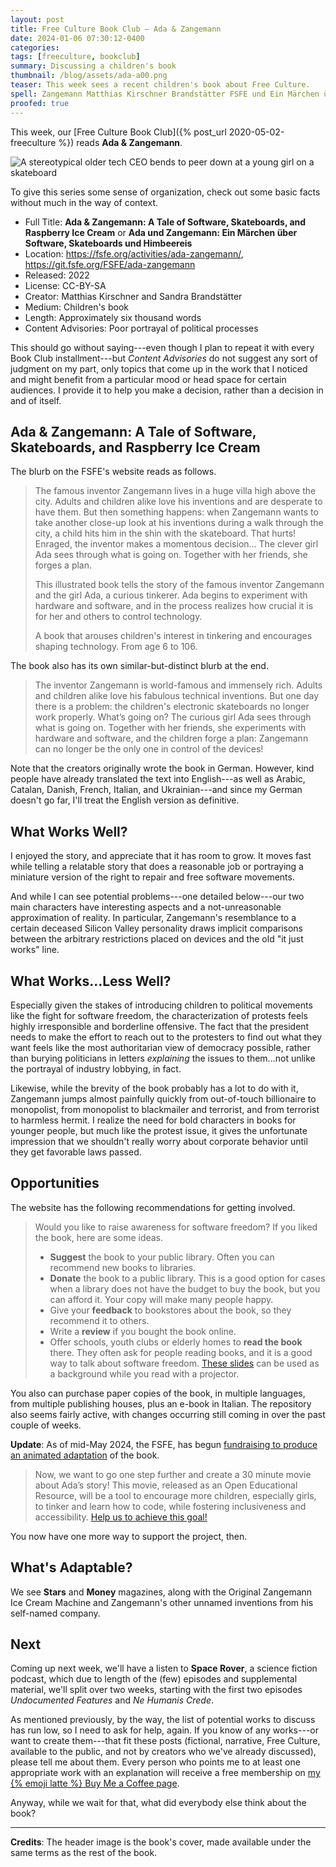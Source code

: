 ```yaml
---
layout: post
title: Free Culture Book Club — Ada & Zangemann
date: 2024-01-06 07:30:12-0400
categories:
tags: [freeculture, bookclub]
summary: Discussing a children's book
thumbnail: /blog/assets/ada-a00.png
teaser: This week sees a recent children's book about Free Culture.
spell: Zangemann Matthias Kirschner Brandstätter FSFE und Ein Märchen über Himbeereis Ne Humanis Crede
proofed: true
---
```


This week, our [Free Culture Book Club]({% post_url 2020-05-02-freeculture %}) reads **Ada & Zangemann**.

![A stereotypical older tech CEO bends to peer down at a young girl on a skateboard](/blog/assets/ada-a00.png "If your back does that, see a doctor instead of using it to menace children")

To give this series some sense of organization, check out some basic facts without much in the way of context.

 * Full Title:  **Ada & Zangemann: A Tale of Software, Skateboards, and Raspberry Ice Cream** or **Ada und Zangemann: Ein Märchen über Software, Skateboards und Himbeereis**
 * Location:  <https://fsfe.org/activities/ada-zangemann/>, <https://git.fsfe.org/FSFE/ada-zangemann>
 * Released:  2022
 * License:  CC-BY-SA
 * Creator:  Matthias Kirschner and Sandra Brandstätter
 * Medium:  Children's book
 * Length:  Approximately six thousand words
 * Content Advisories:  Poor portrayal of political processes

This should go without saying---even though I plan to repeat it with every Book Club installment---but *Content Advisories* do not suggest any sort of judgment on my part, only topics that come up in the work that I noticed and might benefit from a particular mood or head space for certain audiences.  I provide it to help you make a decision, rather than a decision in and of itself.

## Ada & Zangemann: A Tale of Software, Skateboards, and Raspberry Ice Cream

The blurb on the FSFE's website reads as follows.

 > The famous inventor Zangemann lives in a huge villa high above the city. Adults and children alike love his inventions and are desperate to have them. But then something happens: when Zangemann wants to take another close-up look at his inventions during a walk through the city, a child hits him in the shin with the skateboard. That hurts! Enraged, the inventor makes a momentous decision... The clever girl Ada sees through what is going on. Together with her friends, she forges a plan.
 >
 > This illustrated book tells the story of the famous inventor Zangemann and the girl Ada, a curious tinkerer. Ada begins to experiment with hardware and software, and in the process realizes how crucial it is for her and others to control technology.
 >
 > A book that arouses children's interest in tinkering and encourages shaping technology. From age 6 to 106.

The book also has its own similar-but-distinct blurb at the end.

 > The inventor Zangemann is world-famous and immensely rich. Adults and children alike love his fabulous technical inventions. But one day there is a problem: the children's electronic skateboards no longer work properly. What’s going on? The curious girl Ada sees through what is going on. Together with her friends, she experiments with hardware and software, and the children forge a plan: Zangemann can no longer be the only one in control of the devices!

Note that the creators originally wrote the book in German.  However, kind people have already translated the text into English---as well as Arabic, Catalan, Danish, French, Italian, and Ukrainian---and since my German doesn't go far, I'll treat the English version as definitive.

## What Works Well?

I enjoyed the story, and appreciate that it has room to grow.  It moves fast while telling a relatable story that does a reasonable job or portraying a miniature version of the right to repair and free software movements.

And while I can see potential problems---one detailed below---our two main characters have interesting aspects and a not-unreasonable approximation of reality.  In particular, Zangemann's resemblance to a certain deceased Silicon Valley personality draws implicit comparisons between the arbitrary restrictions placed on devices and the old "it just works" line.

## What Works...Less Well?

Especially given the stakes of introducing children to political movements like the fight for software freedom, the characterization of protests feels highly irresponsible and borderline offensive.  The fact that the president needs to make the effort to reach out to the protesters to find out what they want feels like the most authoritarian view of democracy possible, rather than burying politicians in letters *explaining* the issues to them...not unlike the portrayal of industry lobbying, in fact.

Likewise, while the brevity of the book probably has a lot to do with it, Zangemann jumps almost painfully quickly from out-of-touch billionaire to monopolist, from monopolist to blackmailer and terrorist, and from terrorist to harmless hermit.  I realize the need for bold characters in books for younger people, but much like the protest issue, it gives the unfortunate impression that we shouldn't really worry about corporate behavior until they get favorable laws passed.

## Opportunities

The website has the following recommendations for getting involved.

 > Would you like to raise awareness for software freedom? If you liked the book, here are some ideas.
 >
 > - **Suggest** the book to your public library. Often you can recommend new books to libraries.
 > - **Donate** the book to a public library. This is a good option for cases when a library does not have the budget to buy the book, but you can afford it. Your copy will make many people happy.
 > - Give your **feedback** to bookstores about the book, so they recommend it to others.
 > - Write a **review** if you bought the book online.
 > - Offer schools, youth clubs or elderly homes to **read the book** there. They often ask for people reading books, and it is a good way to talk about software freedom. [These slides](https://git.fsfe.org/FSFE/ada-zangemann/src/branch/main/Presentations) can be used as a background while you read with a projector.

You also can purchase paper copies of the book, in multiple languages, from multiple publishing houses, plus an e-book in Italian.  The repository also seems fairly active, with changes occurring still coming in over the past couple of weeks.

**Update**:  As of mid-May 2024, the FSFE, has begun [fundraising to produce an animated adaptation](https://fsfe.org/news/2024/news-20240515-01.en.html) of the book.

 > Now, we want to go one step further and create a 30 minute movie about Ada’s story! This movie, released as an Open Educational Resource, will be a tool to encourage more children, especially girls, to tinker and learn how to code, while fostering inclusiveness and accessibility. [Help us to achieve this goal!](https://fsfe.org/donate/donate.en.html)

You now have one more way to support the project, then.

## What's Adaptable?

We see **Stars** and **Money** magazines, along with the Original Zangemann Ice Cream Machine and Zangemann's other unnamed inventions from his self-named company.

## Next

Coming up next week, we'll have a listen to **Space Rover**, a science fiction podcast, which due to length of the (few) episodes and supplemental material, we'll split over two weeks, starting with the first two episodes *Undocumented Features* and *Ne Humanis Crede*.

As mentioned previously, by the way, the list of potential works to discuss has run low, so I need to ask for help, again.  If you know of any works---or want to create them---that fit these posts (fictional, narrative, Free Culture, available to the public, and not by creators who we've already discussed), please tell me about them.  Every person who points me to at least one appropriate work with an explanation will receive a free membership on [my {% emoji latte %} Buy Me a Coffee page](https://buymeacoffee.com/jcolag).

Anyway, while we wait for that, what did everybody else think about the book?

* * *

**Credits**:  The header image is the book's cover, made available under the same terms as the rest of the book.
